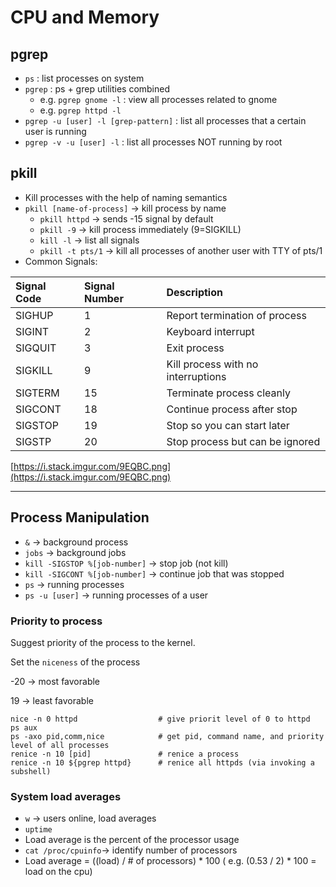 # CPU and Memory

## pgrep

* `ps` : list processes on system
* `pgrep` : ps + grep utilities combined
  * e.g. `pgrep gnome -l` : view all processes related to gnome
  * e.g. `pgrep httpd -l`
* `pgrep -u [user] -l [grep-pattern]` : list all processes that a certain user is running
* `pgrep -v -u [user] -l` : list all processes NOT running by root

## pkill

* Kill processes with the help of naming semantics
* `pkill [name-of-process]` -&gt; kill process by name
  * `pkill httpd` -&gt; sends -15 signal by default
  * `pkill -9` -&gt; kill process immediately \(9=SIGKILL\)
  * `kill -l` -&gt; list all signals
  * `pkill -t pts/1` -&gt; kill all processes of another user with TTY of pts/1
* Common Signals:

| Signal Code | Signal Number | Description |
| :--- | :--- | :--- |
| SIGHUP | 1 | Report termination of process |
| SIGINT | 2 | Keyboard interrupt |
| SIGQUIT | 3 | Exit process |
| SIGKILL | 9 | Kill process with no interruptions |
| SIGTERM | 15 | Terminate process cleanly |
| SIGCONT | 18 | Continue process after stop |
| SIGSTOP | 19 | Stop so you can start later |
| SIGSTP | 20 | Stop process but can be ignored |

[https://i.stack.imgur.com/9EQBC.png](https://i.stack.imgur.com/9EQBC.png)

---

## Process Manipulation

* `&` -&gt; background process
* `jobs` -&gt; background jobs
* `kill -SIGSTOP %[job-number]` -&gt; stop job \(not kill\)
* `kill -SIGCONT %[job-number]` -&gt; continue job that was stopped
* `ps` -&gt; running processes
* `ps -u [user]` -&gt; running processes of a user

### Priority to process

Suggest priority of the process to the kernel.

Set the `niceness` of the process

-20 -&gt; most favorable

19 -&gt; least favorable

```
nice -n 0 httpd                  # give priorit level of 0 to httpd
ps aux
ps -axo pid,comm,nice            # get pid, command name, and priority level of all processes
renice -n 10 [pid]               # renice a process
renice -n 10 ${pgrep httpd}      # renice all httpds (via invoking a subshell)
```

### System load averages

* `w` -&gt; users online, load averages
* `uptime`
* Load average is the percent of the processor usage
* `cat /proc/cpuinfo`-&gt; identify number of processors
* Load average = \(\(load\) / \# of processors\) \* 100 \( e.g. \(0.53 / 2\) \* 100 = load on the cpu\)



